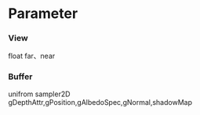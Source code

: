 # Parameter
### View
float far、near
### Buffer
unifrom sampler2D gDepthAttr,gPosition,gAlbedoSpec,gNormal,shadowMap